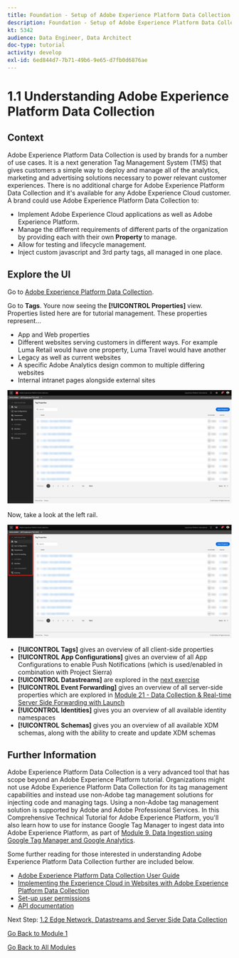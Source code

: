 ```yaml
---
title: Foundation - Setup of Adobe Experience Platform Data Collection and the Web SDK extension - Explaining Adobe Experience Platform Data Collection
description: Foundation - Setup of Adobe Experience Platform Data Collection and the Web SDK extension - Explaining Adobe Experience Platform Data Collection
kt: 5342
audience: Data Engineer, Data Architect
doc-type: tutorial
activity: develop
exl-id: 6ed844d7-7b71-49b6-9e65-d7fb0d6876ae
---
```

# 1.1 Understanding Adobe Experience Platform Data Collection

## Context

Adobe Experience Platform Data Collection is used by brands for a number of use cases. It is a next generation Tag Management System (TMS) that gives customers a simple way to deploy and manage all of the analytics, marketing and advertising solutions necessary to power relevant customer experiences. There is no additional charge for Adobe Experience Platform Data Collection and it's available for any Adobe Experience Cloud customer. A brand could use Adobe Experience Platform Data Collection to:

- Implement Adobe Experience Cloud applications as well as Adobe Experience Platform.
- Manage the different requirements of different parts of the organization by providing each with their own **Property** to manage.
- Allow for testing and lifecycle management.
- Inject custom javascript and 3rd party tags, all managed in one place.

## Explore the UI

Go to [Adobe Experience Platform Data Collection](https://experience.adobe.com/#/data-collection/).

Go to **Tags**. Youre now seeing the **[!UICONTROL Properties]** view. Properties listed here are for tutorial management. These properties represent...

- App and Web properties
- Different websites serving customers in different ways. For example Luma Retail would have one property, Luma Travel would have another
- Legacy as well as current websites
- A specific Adobe Analytics design common to multiple differing websites
- Internal intranet pages alongside external sites

![Launch Properties View](./images/launch1.png)

Now, take a look at the left rail.

![Launch Left Rail](./images/launch2.png)

- **[!UICONTROL Tags]** gives an overview of all client-side properties
- **[!UICONTROL App Configurations]** gives an overview of all App Configurations to enable Push Notifications (which is used/enabled in combination with Project Sierra)
- **[!UICONTROL Datastreams]** are explored in the [next exercise](./ex2.md)
- **[!UICONTROL Event Forwarding]** gives an overview of all server-side properties which are explored in [Module 21 - Data Collection & Real-time Server Side Forwarding with Launch](../module21/aep-data-collection-ssf.md)
- **[!UICONTROL Identities]** gives you an overview of all available identity namespaces
- **[!UICONTROL Schemas]** gives you an overview of all available XDM schemas, along with the ability to create and update XDM schemas

## Further Information

Adobe Experience Platform Data Collection is a very advanced tool that has scope beyond an Adobe Experience Platform tutorial. Organizations might not use Adobe Experience Platform Data Collection for its tag management capabilities and instead use non-Adobe tag management solutions for injecting code and managing tags. Using a non-Adobe tag management solution is supported by Adobe and Adobe Professional Services. In this Comprehensive Technical Tutorial for Adobe Experience Platform, you'll also learn how to use for instance Google Tag Manager to ingest data into Adobe Experience Platform, as part of [Module 9. Data Ingestion using Google Tag Manager and Google Analytics](./../module9/data-ingestion-using-google-tag-manager-and-google-analytics.md).

Some further reading for those interested in understanding Adobe Experience Platform Data Collection further are included below.

- [Adobe Experience Platform Data Collection User Guide](https://experienceleague.adobe.com/docs/launch/using/overview.html)
- [Implementing the Experience Cloud in Websites with Adobe Experience Platform Data Collection](https://experienceleague.adobe.com/docs/core-services-learn/implementing-in-websites-with-launch/index.html)
- [Set-up user permissions](https://experienceleague.adobe.com/docs/experience-platform/tags/admin/user-permissions.html)
- [API documentation](https://developer.adobelaunch.com/api/)

Next Step: [1.2 Edge Network, Datastreams and Server Side Data Collection](./ex2.md)

[Go Back to Module 1](./data-ingestion-launch-web-sdk.md)

[Go Back to All Modules](./../../overview.md)
